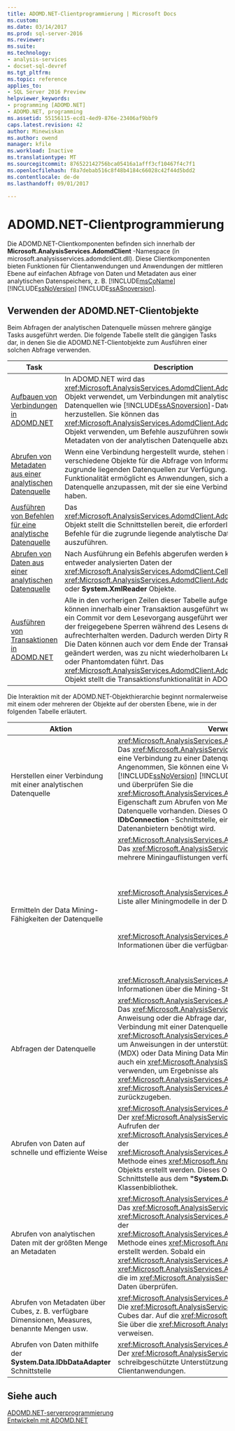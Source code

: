 ```yaml
---
title: ADOMD.NET-Clientprogrammierung | Microsoft Docs
ms.custom: 
ms.date: 03/14/2017
ms.prod: sql-server-2016
ms.reviewer: 
ms.suite: 
ms.technology:
- analysis-services
- docset-sql-devref
ms.tgt_pltfrm: 
ms.topic: reference
applies_to:
- SQL Server 2016 Preview
helpviewer_keywords:
- programming [ADOMD.NET]
- ADOMD.NET, programming
ms.assetid: 55156115-ecd1-4ed9-876e-23406af9bbf9
caps.latest.revision: 42
author: Minewiskan
ms.author: owend
manager: kfile
ms.workload: Inactive
ms.translationtype: MT
ms.sourcegitcommit: 876522142756bca05416a1afff3cf10467f4c7f1
ms.openlocfilehash: f8a7debab516c8f48b4184c66028c42f44d5bdd2
ms.contentlocale: de-de
ms.lasthandoff: 09/01/2017

---
```

# <a name="adomdnet-client-programming"></a>ADOMD.NET-Clientprogrammierung
  Die ADOMD.NET-Clientkomponenten befinden sich innerhalb der **Microsoft.AnalysisServices.AdomdClient** -Namespace (in microsoft.analysisservices.adomdclient.dll). Diese Clientkomponenten bieten Funktionen für Clientanwendungen und Anwendungen der mittleren Ebene auf einfachen Abfrage von Daten und Metadaten aus einer analytischen Datenspeichers, z. B. [!INCLUDE[msCoName](../../includes/msconame-md.md)] [!INCLUDE[ssNoVersion](../../includes/ssnoversion-md.md)] [!INCLUDE[ssASnoversion](../../includes/ssasnoversion-md.md)].  
  
## <a name="using-the-adomdnet-client-objects"></a>Verwenden der ADOMD.NET-Clientobjekte  
 Beim Abfragen der analytischen Datenquelle müssen mehrere gängige Tasks ausgeführt werden. Die folgende Tabelle stellt die gängigen Tasks dar, in denen Sie die ADOMD.NET-Clientobjekte zum Ausführen einer solchen Abfrage verwenden.  
  
|Task|Description|  
|----------|-----------------|  
|[Aufbauen von Verbindungen in ADOMD.NET](../../analysis-services/multidimensional-models-adomd-net-client/connections-in-adomd-net.md)|In ADOMD.NET wird das <xref:Microsoft.AnalysisServices.AdomdClient.AdomdConnection>-Objekt verwendet, um Verbindungen mit analytischen Datenquellen wie [!INCLUDE[ssASnoversion](../../includes/ssasnoversion-md.md)]-Datenbanken herzustellen. Sie können das <xref:Microsoft.AnalysisServices.AdomdClient.AdomdConnection>-Objekt verwenden, um Befehle auszuführen sowie Daten und Metadaten von der analytischen Datenquelle abzurufen.|  
|[Abrufen von Metadaten aus einer analytischen Datenquelle](../../analysis-services/multidimensional-models-adomd-net-client/retrieving-metadata-from-an-analytical-data-source.md)|Wenn eine Verbindung hergestellt wurde, stehen Ihnen zahlreiche verschiedene Objekte für die Abfrage von Informationen zu den zugrunde liegenden Datenquellen zur Verfügung. Diese Funktionalität ermöglicht es Anwendungen, sich an die Datenquelle anzupassen, mit der sie eine Verbindung hergestellt haben.|  
|[Ausführen von Befehlen für eine analytische Datenquelle](../../analysis-services/multidimensional-models-adomd-net-client/executing-commands-against-an-analytical-data-source.md)|Das <xref:Microsoft.AnalysisServices.AdomdClient.AdomdCommand>-Objekt stellt die Schnittstellen bereit, die erforderlich sind, um Befehle für die zugrunde liegende analytische Datenquelle auszuführen.|  
|[Abrufen von Daten aus einer analytischen Datenquelle](../../analysis-services/multidimensional-models-adomd-net-client/retrieving-data-from-an-analytical-data-source.md)|Nach Ausführung ein Befehls abgerufen werden konnte und entweder analysierten Daten der <xref:Microsoft.AnalysisServices.AdomdClient.CellSet>, <xref:Microsoft.AnalysisServices.AdomdClient.AdomdDataReader>, oder **System.XmlReader** Objekte.|  
|[Ausführen von Transaktionen in ADOMD.NET](../../analysis-services/multidimensional-models-adomd-net-client/connections-in-adomd-net-performing-transactions.md)|Alle in den vorherigen Zeilen dieser Tabelle aufgelisteten Aktionen können innerhalb einer Transaktion ausgeführt werden, bei der ein Commit vor dem Lesevorgang ausgeführt werden muss und in der freigegebene Sperren während des Lesens der Daten aufrechterhalten werden. Dadurch werden Dirty Reads verhindert. Die Daten können auch vor dem Ende der Transaktion noch geändert werden, was zu nicht wiederholbaren Lesevorgängen oder Phantomdaten führt. Das <xref:Microsoft.AnalysisServices.AdomdClient.AdomdTransaction>-Objekt stellt die Transaktionsfunktionalität in ADOMD.NET bereit.|  
  
 Die Interaktion mit der ADOMD.NET-Objekthierarchie beginnt normalerweise mit einem oder mehreren der Objekte auf der obersten Ebene, wie in der folgenden Tabelle erläutert.  
  
|Aktion|Verwenden Sie dieses Objekt|  
|--------|---------------------|  
|Herstellen einer Verbindung mit einer analytischen Datenquelle|<xref:Microsoft.AnalysisServices.AdomdClient.AdomdConnection><br /> Das <xref:Microsoft.AnalysisServices.AdomdClient.AdomdConnection>-Objekt stellt eine Verbindung zu einer Datenquelle und den Datenquellenmetadaten dar. Angenommen, Sie können eine Verbindung herstellen ein [!INCLUDE[msCoName](../../includes/msconame-md.md)] [!INCLUDE[ssNoVersion](../../includes/ssnoversion-md.md)] [!INCLUDE[ssASnoversion](../../includes/ssasnoversion-md.md)] lokale Cubedatei (CUB) Datei, und überprüfen Sie die <xref:Microsoft.AnalysisServices.AdomdClient.AdomdConnection.Cubes%2A> Eigenschaft zum Abrufen von Metadaten zu den Cubes, die für die analytische Datenquelle vorhanden. Dieses Objekt stellt auch die Implementierung der **IDbConnection** -Schnittstelle, eine Schnittstelle, die von allen .NET Framework-Datenanbietern benötigt wird.|  
|Ermitteln der Data Mining-Fähigkeiten der Datenquelle|<xref:Microsoft.AnalysisServices.AdomdClient.AdomdConnection><br /> Das <xref:Microsoft.AnalysisServices.AdomdClient.AdomdConnection>-Objekt macht mehrere Miningauflistungen verfügbar:<br /><br /><br /><br /> <xref:Microsoft.AnalysisServices.AdomdClient.MiningModelCollection> enthält eine Liste aller Miningmodelle in der Datenquelle.<br /><br /><br /><br /> <xref:Microsoft.AnalysisServices.AdomdClient.MiningServiceCollection> stellt Informationen über die verfügbaren Mining-Algorithmen bereit.<br /><br /><br /><br /> <xref:Microsoft.AnalysisServices.AdomdClient.MiningStructureCollection> macht Informationen über die Mining-Strukturen auf dem Server verfügbar.|  
|Abfragen der Datenquelle|<xref:Microsoft.AnalysisServices.AdomdClient.AdomdCommand><br /> Das <xref:Microsoft.AnalysisServices.AdomdClient.AdomdCommand>-Objekt stellt die Anweisung oder die Abfrage dar, die an den Server gesendet wird. Wenn eine Verbindung mit einer Datenquelle hergestellt ist, wird ein <xref:Microsoft.AnalysisServices.AdomdClient.AdomdCommand>-Objekt verwendet, um Anweisungen in der unterstützten Sprache, wie Multidimensional Expressions (MDX) oder Data Mining Data Mining Extensions (DMX), auszuführen. Sie können auch ein <xref:Microsoft.AnalysisServices.AdomdClient.AdomdCommand>-Objekt verwenden, um Ergebnisse als <xref:Microsoft.AnalysisServices.AdomdClient.CellSet>- oder <xref:Microsoft.AnalysisServices.AdomdClient.AdomdDataReader>-Objekte zurückzugeben.|  
|Abrufen von Daten auf schnelle und effiziente Weise|<xref:Microsoft.AnalysisServices.AdomdClient.AdomdDataReader><br /> Der <xref:Microsoft.AnalysisServices.AdomdClient.AdomdDataReader> kann durch Aufrufen der <xref:Microsoft.AnalysisServices.AdomdClient.AdomdCommand.Execute%2A>- oder der <xref:Microsoft.AnalysisServices.AdomdClient.AdomdCommand.ExecuteReader%2A>-Methode eines <xref:Microsoft.AnalysisServices.AdomdClient.AdomdCommand>-Objekts erstellt werden. Dieses Objekt implementiert die **IDbDataReader** -Schnittstelle aus dem **"System.Data"** Namespace der .NET Framework-Klassenbibliothek.|  
|Abrufen von analytischen Daten mit der größten Menge an Metadaten|<xref:Microsoft.AnalysisServices.AdomdClient.CellSet><br /> Das <xref:Microsoft.AnalysisServices.AdomdClient.CellSet> kann durch Aufrufen der <xref:Microsoft.AnalysisServices.AdomdClient.AdomdCommand.Execute%2A>- oder der <xref:Microsoft.AnalysisServices.AdomdClient.AdomdCommand.ExecuteCellSet%2A>-Methode eines <xref:Microsoft.AnalysisServices.AdomdClient.AdomdCommand> erstellt werden. Sobald ein <xref:Microsoft.AnalysisServices.AdomdClient.AdomdCommand> ein <xref:Microsoft.AnalysisServices.AdomdClient.CellSet> zurückgegeben hat, können Sie die im <xref:Microsoft.AnalysisServices.AdomdClient.CellSet> enthaltenen analytischen Daten überprüfen.|  
|Abrufen von Metadaten über Cubes, z. B. verfügbare Dimensionen, Measures, benannte Mengen usw.|<xref:Microsoft.AnalysisServices.AdomdClient.CubeDef><br /> Die <xref:Microsoft.AnalysisServices.AdomdClient.CubeDef> stellt Metadaten eines Cubes dar. Auf die <xref:Microsoft.AnalysisServices.AdomdClient.CubeDef> können Sie über die <xref:Microsoft.AnalysisServices.AdomdClient.AdomdConnection> verweisen.|  
|Abrufen von Daten mithilfe der **System.Data.IDbDataAdapter** Schnittstelle|<xref:Microsoft.AnalysisServices.AdomdClient.AdomdDataAdapter><br /> Der <xref:Microsoft.AnalysisServices.AdomdClient.AdomdDataAdapter> bietet schreibgeschützte Unterstützung für vorhandene .NET Framework-Clientanwendungen.|  
  
## <a name="see-also"></a>Siehe auch  
 [ADOMD.NET-serverprogrammierung](../../analysis-services/multidimensional-models-adomd-net-server/adomd-net-server-programming.md)   
 [Entwickeln mit ADOMD.NET](../../analysis-services/multidimensional-models/adomd-net/developing-with-adomd-net.md)  
  
  

